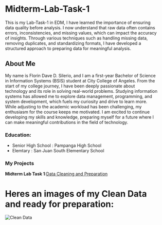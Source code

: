 # Midterm-Lab-Task-1
This is my Lab-Task-1 in EDM, I have learned the importance of ensuring data quality before analysis. I now understand that raw data often contains errors, inconsistencies, and missing values, which can impact the accuracy of insights. Through various techniques such as handling missing data, removing duplicates, and standardizing formats, I have developed a structured approach to preparing data for meaningful analysis.

## About Me  
My name is Florin Dave D. Silerio, and I am a first-year Bachelor of Science in Information Systems (BSIS) student at City College of Angeles. From the start of my college journey, I have been deeply passionate about technology and its role in solving real-world problems. Studying information systems has allowed me to explore data management, programming, and system development, which fuels my curiosity and drive to learn more. While adjusting to the academic workload has been challenging, my enthusiasm for the course keeps me motivated. I am excited to continue developing my skills and knowledge, preparing myself for a future where I can make meaningful contributions in the field of technology.

### Education:
- Senior High School : Pampanga High School
- Elemtary : San Juan South Elementary School
### My Projects
**Midterm Lab Task 1**:[Data Cleaning and Preparation]()

# Heres an images of my Clean Data and ready for preparation:
![Clean Data](https://github.com/silerio06/Midterm-Lab-Task-1/blob/main/Midterm%20Task%201/Images/CleanData.jpg)



